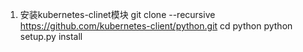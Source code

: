 1. 安装kubernetes-clinet模块
git clone --recursive https://github.com/kubernetes-client/python.git
cd python
python setup.py install